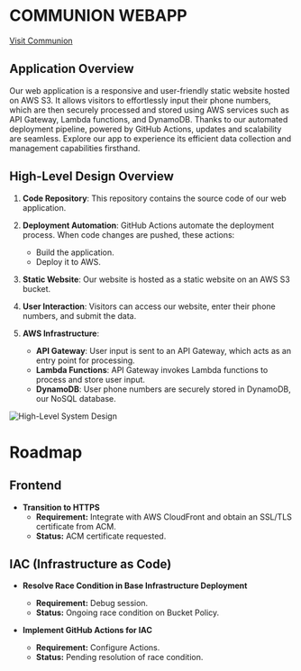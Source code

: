 # COMMUNION WEBAPP

[Visit Communion](http://www.communionstudio.com)

## Application Overview

Our web application is a responsive and user-friendly static website hosted on AWS S3. It allows visitors to effortlessly input their phone numbers, which are then securely processed and stored using AWS services such as API Gateway, Lambda functions, and DynamoDB. Thanks to our automated deployment pipeline, powered by GitHub Actions, updates and scalability are seamless. Explore our app to experience its efficient data collection and management capabilities firsthand.

## High-Level Design Overview

1. **Code Repository**: This repository contains the source code of our web application.

2. **Deployment Automation**: GitHub Actions automate the deployment process. When code changes are pushed, these actions:
   - Build the application.
   - Deploy it to AWS.

3. **Static Website**: Our website is hosted as a static website on an AWS S3 bucket.

4. **User Interaction**: Visitors can access our website, enter their phone numbers, and submit the data.

5. **AWS Infrastructure**:
   - **API Gateway**: User input is sent to an API Gateway, which acts as an entry point for processing.
   - **Lambda Functions**: API Gateway invokes Lambda functions to process and store user input.
   - **DynamoDB**: User phone numbers are securely stored in DynamoDB, our NoSQL database.

![High-Level System Design](https://s3.amazonaws.com/www.communionstudio.com/communionstudioHLD.jpeg)


# Roadmap

## Frontend

- **Transition to HTTPS**
  - **Requirement:** Integrate with AWS CloudFront and obtain an SSL/TLS certificate from ACM.
  - **Status:** ACM certificate requested.

## IAC (Infrastructure as Code)

- **Resolve Race Condition in Base Infrastructure Deployment**
  - **Requirement:** Debug session.
  - **Status:** Ongoing race condition on Bucket Policy.

- **Implement GitHub Actions for IAC**
  - **Requirement:** Configure Actions.
  - **Status:** Pending resolution of race condition.
